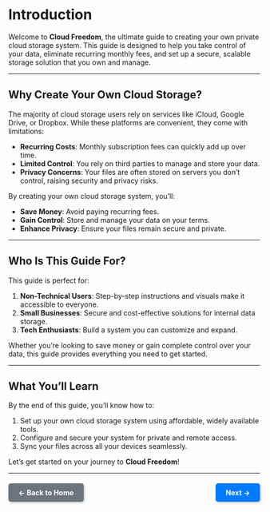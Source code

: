 # Introduction

Welcome to **Cloud Freedom**, the ultimate guide to creating your own private cloud storage system. This guide is designed to help you take control of your data, eliminate recurring monthly fees, and set up a secure, scalable storage solution that you own and manage.

---

## Why Create Your Own Cloud Storage?

The majority of cloud storage users rely on services like iCloud, Google Drive, or Dropbox. While these platforms are convenient, they come with limitations:
- **Recurring Costs**: Monthly subscription fees can quickly add up over time.
- **Limited Control**: You rely on third parties to manage and store your data.
- **Privacy Concerns**: Your files are often stored on servers you don’t control, raising security and privacy risks.

By creating your own cloud storage system, you’ll:
- **Save Money**: Avoid paying recurring fees.
- **Gain Control**: Store and manage your data on your terms.
- **Enhance Privacy**: Ensure your files remain secure and private.

---

## Who Is This Guide For?

This guide is perfect for:
1. **Non-Technical Users**: Step-by-step instructions and visuals make it accessible to everyone.
2. **Small Businesses**: Secure and cost-effective solutions for internal data storage.
3. **Tech Enthusiasts**: Build a system you can customize and expand.

Whether you’re looking to save money or gain complete control over your data, this guide provides everything you need to get started.

---

## What You’ll Learn

By the end of this guide, you’ll know how to:
1. Set up your own cloud storage system using affordable, widely available tools.
2. Configure and secure your system for private and remote access.
3. Sync your files across all your devices seamlessly.

Let’s get started on your journey to **Cloud Freedom**!

---

<div style="display: flex; justify-content: space-between; align-items: center; margin-top: 20px;">
    <a href="/" style="padding: 10px 20px; background-color: #6c757d; color: white; text-decoration: none; border-radius: 5px; font-weight: bold; box-shadow: 2px 2px 5px rgba(0, 0, 0, 0.2);">
        &larr; Back to Home
    </a>
    <a href="NEXT_PAGE.md" style="padding: 10px 20px; background-color: #007bff; color: white; text-decoration: none; border-radius: 5px; font-weight: bold; box-shadow: 2px 2px 5px rgba(0, 0, 0, 0.2);">
        Next &rarr;
    </a>
</div>
